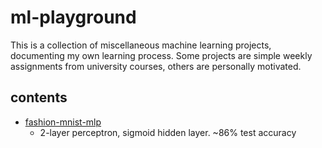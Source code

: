 # ml-playground

This is a collection of miscellaneous machine learning projects, documenting my own learning process.
Some projects are simple weekly assignments from university courses, others are personally motivated.

## contents

- [fashion-mnist-mlp](./fashion-mnist-mlp)
    - 2-layer perceptron, sigmoid hidden layer. ~86% test accuracy